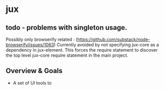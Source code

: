 
# jux

## todo - problems with singleton usage.
Possibly only browserify related : (https://github.com/substack/node-browserify/issues/1063)
Currently avoided by not specifying jux-core as a dependency in jux-element.
This forces the require statement to discover the top level jux-core require statement in the main project.


## Overview & Goals

- A set of UI tools to


